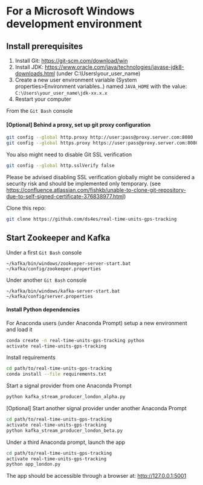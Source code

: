 # For a Microsoft Windows development environment

## Install prerequisites
1. Install Git: https://git-scm.com/download/win
2. Install JDK: https://www.oracle.com/java/technologies/javase-jdk8-downloads.html (under C:\Users\your_user_name)
3. Create a new user environment variable (System properties>Environment variables..) named `JAVA_HOME` with the value: `C:\Users\your_user_name\jdk-xx.x.x`
4. Restart your computer

From the `Git Bash` console

#### [Optional] Behind a proxy, set up git proxy configuration
```bash
git config --global http.proxy http://user:pass@proxy.server.com:8080
git config --global https.proxy https://user:pass@proxy.server.com:8080
```
You also might need to disable Git SSL verification
```bash
git config --global http.sslVerify false
```
Please be advised disabling SSL verification globally might be considered a security risk and should be implemented only temporary. (see https://confluence.atlassian.com/fishkb/unable-to-clone-git-repository-due-to-self-signed-certificate-376838977.html)

Clone this repo:
```bash
git clone https://github.com/ds4es/real-time-units-gps-tracking
```

## Start Zookeeper and Kafka

Under a first `Git Bash` console
```
~/kafka/bin/windows/zookeeper-server-start.bat ~/kafka/config/zookeeper.properties
```

Under another `Git Bash` console
```
~/kafka/bin/windows/kafka-server-start.bat ~/kafka/config/server.properties
```

#### Install Python dependencies

For Anaconda users (under Anaconda Prompt) setup a new environment and load it
```bash
conda create -n real-time-units-gps-tracking python
activate real-time-units-gps-tracking
```

Install requirements
```bash
cd path/to/real-time-units-gps-tracking
conda install --file requirements.txt
```

Start a signal provider from one Anaconda Prompt
```bash
python kafka_stream_producer_london_alpha.py
```

[Optional] Start another signal provider under another Anaconda Prompt
```bash
cd path/to/real-time-units-gps-tracking
activate real-time-units-gps-tracking
python kafka_stream_producer_london_beta.py
```

Under a third Anaconda prompt, launch the app
```bash
cd path/to/real-time-units-gps-tracking
activate real-time-units-gps-tracking
python app_london.py
```

The app should be accessible through a browser at: http://127.0.0.1:5001
